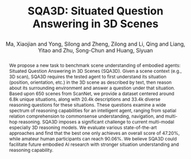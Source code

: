---
layout: pub
type: article
key: sqa3d
title: >
    SQA3D: Situated Question Answering in 3D Scenes
author: Ma, Xiaojian and Yong, Silong and Zheng, Zilong and Li, Qing and Liang, Yitao and Zhu, Song-Chun and Huang, Siyuan
pdf: https://openreview.net/pdf?id=N0n_QyQ5lBF
abbr: ICLR'23
equalauthor: Ma, Xiaojian and Yong, Silong
correspondance: Zheng, Zilong and Huang, Siyuan
arxiv: 2210.07474
code: https://github.com/SilongYong/SQA3D
journal: The Tenth International Conference on Learning Representations (ICLR)
year: 2022
website: https://sqa3d.github.io/
sticky: false
abstract: >
    We propose a new task to benchmark scene understanding of embodied agents: Situated Question Answering in 3D Scenes (SQA3D). Given a scene context (e.g., 3D scan), SQA3D requires the tested agent to first understand its situation (position, orientation, etc.) in the 3D scene as described by text, then reason about its surrounding environment and answer a question under that situation. Based upon 650 scenes from ScanNet, we provide a dataset centered around 6.8k unique situations, along with 20.4k descriptions and 33.4k diverse reasoning questions for these situations. These questions examine a wide spectrum of reasoning capabilities for an intelligent agent, ranging from spatial relation comprehension to commonsense understanding, navigation, and multi-hop reasoning. SQA3D imposes a significant challenge to current multi-modal especially 3D reasoning models. We evaluate various state-of-the-art approaches and find that the best one only achieves an overall score of 47.20%, while amateur human participants can reach 90.06%. We believe SQA3D could facilitate future embodied AI research with stronger situation understanding and reasoning capability.
bibtex: >
    @inproceedings{ma2022sqa3d,
        title={SQA3D: Situated Question Answering in 3D Scenes},
        author={Ma, Xiaojian and Yong, Silong and Zheng, Zilong and Li, Qing and Liang, Yitao and Zhu, Song-Chun and Huang, Siyuan},
        booktitle={International Conference on Learning Representations},
        year={2023},
        url={https://openreview.net/forum?id=IDJx97BC38}
    }
---